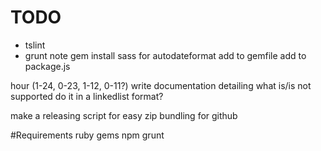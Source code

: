 # TODO
* tslint
* grunt
note gem install sass for autodateformat
add to gemfile
add to package.js

hour (1-24, 0-23, 1-12, 0-11?)
write documentation detailing what is/is not supported
do it in a linkedlist format?

make a releasing script for easy zip bundling for github

#Requirements
ruby gems
npm
grunt
